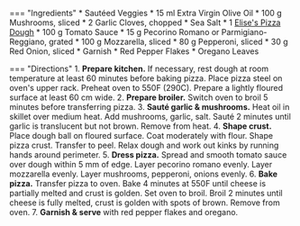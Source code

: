 === "Ingredients"
    * Sautéed Veggies
        * 15 ml Extra Virgin Olive Oil
        * 100 g Mushrooms, sliced
        * 2 Garlic Cloves, chopped
        * Sea Salt
    * 1 [Elise's Pizza Dough](../breads/pizza-dough/elise's-pizza-dough.md)
    * 100 g Tomato Sauce
    * 15 g Pecorino Romano or Parmigiano-Reggiano, grated
    * 100 g Mozzarella, sliced
    * 80 g Pepperoni, sliced
    * 30 g Red Onion, sliced
    * Garnish
        * Red Pepper Flakes
        * Oregano Leaves

=== "Directions"
    1. **Prepare kitchen.** If necessary, rest dough at room temperature at least 60 minutes before baking pizza. Place pizza steel on oven's upper rack. Preheat oven to 550F (290C). Prepare a lightly floured surface at least 60 cm wide.
    2. **Prepare broiler.** Switch oven to broil 5 minutes before transferring pizza.
    3. **Sauté garlic & mushrooms.** Heat oil in skillet over medium heat. Add mushrooms, garlic, salt. Sauté 2 minutes until garlic is translucent but not brown. Remove from heat.
    4. **Shape crust.** Place dough ball on floured surface. Coat moderately with flour. Shape pizza crust. Transfer to peel. Relax dough and work out kinks by running hands around perimeter.
    5. **Dress pizza.** Spread and smooth tomato sauce over dough within 5 mm of edge. Layer pecorino romano evenly. Layer mozzarella evenly. Layer mushrooms, pepperoni, onions evenly.
    6. **Bake pizza.** Transfer pizza to oven. Bake 4 minutes at 550F until cheese is partially melted and crust is golden. Set oven to broil. Broil 2 minutes until cheese is fully melted, crust is golden with spots of brown. Remove from oven.
    7. **Garnish & serve** with red pepper flakes and oregano.

